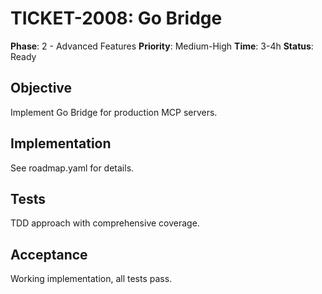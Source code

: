 # TICKET-2008: Go Bridge

**Phase**: 2 - Advanced Features
**Priority**: Medium-High
**Time**: 3-4h
**Status**: Ready

## Objective
Implement Go Bridge for production MCP servers.

## Implementation
See roadmap.yaml for details.

## Tests
TDD approach with comprehensive coverage.

## Acceptance
Working implementation, all tests pass.
